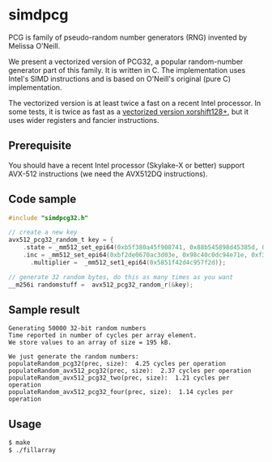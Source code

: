 # simdpcg

PCG is family of pseudo-random number generators (RNG) invented by
 Melissa O'Neill.



We present   a vectorized version of PCG32, a popular random-number generator
part of this family. It is written in C. The implementation uses Intel's SIMD
instructions and is based on O'Neill's original (pure C) implementation.

The vectorized version is at least twice a fast on a recent Intel processor.
In some tests, it is twice as fast as a [vectorized version xorshift128+](https://github.com/lemire/SIMDxorshift), but it uses wider registers and fancier instructions.


## Prerequisite

You should have a recent Intel processor (Skylake-X or better) support AVX-512 instructions
(we need the AVX512DQ instructions). 

## Code sample

```C
#include "simdpcg32.h"

// create a new key
avx512_pcg32_random_t key = {
    .state = _mm512_set_epi64(0xb5f380a45f908741, 0x88b545898d45385d, 0xd81c7fe764f8966c, 0x44a9a3b6b119e7bc, 0x3cb6e04dc22f629, 0x727947debc931183, 0xfbfa8fdcff91891f, 0xb9384fd8f34c0f49),
    .inc = _mm512_set_epi64(0xbf2de0670ac3d03e, 0x98c40c0dc94e71e, 0xf3565f35a8c61d00, 0xd3c83e29b30df640, 0x14b7f6e4c89630fa, 0x37cc7b0347694551, 0x4a052322d95d485b, 0x10f3ade77a26e15e),
      .multiplier =  _mm512_set1_epi64(0x5851f42d4c957f2d)};

// generate 32 random bytes, do this as many times as you want
__m256i randomstuff =  avx512_pcg32_random_r(&key);
```

## Sample result

```
Generating 50000 32-bit random numbers
Time reported in number of cycles per array element.
We store values to an array of size = 195 kB.

We just generate the random numbers:
populateRandom_pcg32(prec, size):  4.25 cycles per operation
populateRandom_avx512_pcg32(prec, size):  2.37 cycles per operation
populateRandom_avx512_pcg32_two(prec, size):  1.21 cycles per operation
populateRandom_avx512_pcg32_four(prec, size):  1.14 cycles per operation
```

## Usage 

```bash
$ make
$ ./fillarray
```



